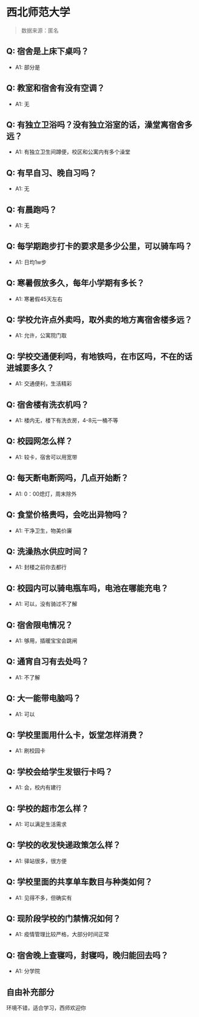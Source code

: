 # 西北师范大学

> 数据来源：匿名

## Q: 宿舍是上床下桌吗？

- A1: 部分是

## Q: 教室和宿舍有没有空调？

- A1: 无

## Q: 有独立卫浴吗？没有独立浴室的话，澡堂离宿舍多远？

- A1: 有独立卫生间蹲便，校区和公寓内有多个澡堂

## Q: 有早自习、晚自习吗？

- A1: 无

## Q: 有晨跑吗？

- A1: 无

## Q: 每学期跑步打卡的要求是多少公里，可以骑车吗？

- A1: 日均1w步

## Q: 寒暑假放多久，每年小学期有多长？

- A1: 寒暑假45天左右

## Q: 学校允许点外卖吗，取外卖的地方离宿舍楼多远？

- A1: 允许，公寓院门取

## Q: 学校交通便利吗，有地铁吗，在市区吗，不在的话进城要多久？

- A1: 交通便利，生活精彩

## Q: 宿舍楼有洗衣机吗？

- A1: 楼内无，楼下有洗衣房，4-8元一桶不等

## Q: 校园网怎么样？

- A1: 较卡，宿舍可以用宽带

## Q: 每天断电断网吗，几点开始断？

- A1: 0：00熄灯，周末除外

## Q: 食堂价格贵吗，会吃出异物吗？

- A1: 干净卫生，物美价廉

## Q: 洗澡热水供应时间？

- A1: 封楼之前你去都行

## Q: 校园内可以骑电瓶车吗，电池在哪能充电？

- A1: 可以，没有骑过不了解

## Q: 宿舍限电情况？

- A1: 够用，插暖宝宝会跳闸

## Q: 通宵自习有去处吗？

- A1: 不了解

## Q: 大一能带电脑吗？

- A1: 可以

## Q: 学校里面用什么卡，饭堂怎样消费？

- A1: 刷校园卡

## Q: 学校会给学生发银行卡吗？

- A1: 会，校内有建行

## Q: 学校的超市怎么样？

- A1: 可以满足生活需求

## Q: 学校的收发快递政策怎么样？

- A1: 驿站很多，很方便

## Q: 学校里面的共享单车数目与种类如何？

- A1: 见得不多，但确实有

## Q: 现阶段学校的门禁情况如何？

- A1: 疫情管理比较严格，大部分时间正常

## Q: 宿舍晚上查寝吗，封寝吗，晚归能回去吗？

- A1: 分学院

## 自由补充部分

环境不错，适合学习，西师欢迎你